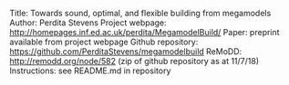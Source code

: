 Title: Towards sound, optimal, and flexible building from megamodels
Author: Perdita Stevens
Project webpage: http://homepages.inf.ed.ac.uk/perdita/MegamodelBuild/
Paper: preprint available from project webpage
Github repository: https://github.com/PerditaStevens/megamodelbuild
ReMoDD: http://remodd.org/node/582 (zip of github repository as at 11/7/18)
Instructions: see README.md in repository
